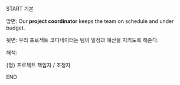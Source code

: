 START
기본

앞면:
Our **project coordinator** keeps the team on schedule and under budget.

뒷면:
우리 프로젝트 코디네이터는 팀이 일정과 예산을 지키도록 해준다.

해석:

{명} 프로젝트 책임자 / 조정자
<!--ID: 1746271863337-->
END